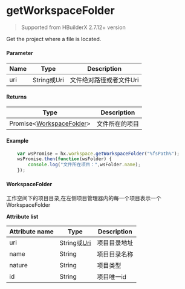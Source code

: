 # getWorkspaceFolder

>Supported from HBuilderX 2.7.12+ version

Get the project where a file is located.

#### Parameter
|Name	|Type	|Description					|
|--			|--			|--						|
|uri		|String或Uri|文件绝对路径或者文件Uri|

#### Returns
|Type												|Description					|
|--																|--						|
|Promise&lt;[WorkspaceFolder](/ExtensionDocs/Api/other/WorkspaceFolder)&gt;|文件所在的项目	|

#### Example
``` javascript
    var wsPromise = hx.workspace.getWorkspaceFolder("%fsPath%");
    wsPromise.then(function(wsFolder) {
        console.log("文件所在项目：",wsFolder.name);
    });
```

#### WorkspaceFolder
工作空间下的项目目录,在左侧项目管理器内的每一个项目表示一个WorkspaceFolder

**Attribute list**

|Attribute name	|Type			|Description			|
|--		|--					|--				|
|uri	|String或[Uri](/ExtensionDocs/Api/other/Uri.md)|项目目录地址	|
|name	|String				|项目目录名称	|
|nature	|String				|项目类型		|
|id		|String				|项目唯一id		|